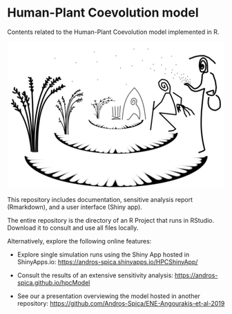 # Human-Plant Coevolution model 

Contents related to the Human-Plant Coevolution model implemented in R. 

![images/hpcModel-logo_v3.png](images/hpcModel-logo_v3.png)

This repository includes documentation, sensitive analysis report (Rmarkdown), and a user interface (Shiny app). 

The entire repository is the directory of an R Project that runs in RStudio. Download it to consult and use all files locally. 

Alternatively, explore the following online features:

- Explore single simulation runs using the Shiny App hosted in ShinyApps.io: https://andros-spica.shinyapps.io/HPCShinyApp/

- Consult the results of an extensive sensitivity analysis: https://andros-spica.github.io/hpcModel

- See our a presentation overviewing the model hosted in another repository: https://github.com/Andros-Spica/ENE-Angourakis-et-al-2019

<Publication info>
